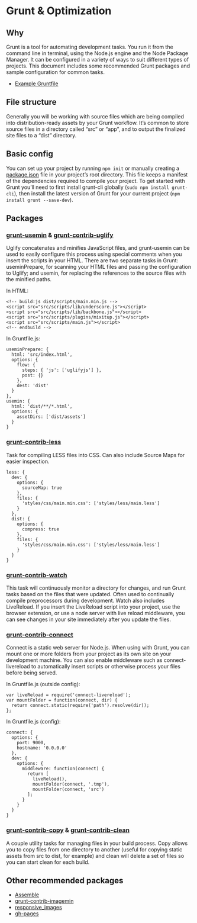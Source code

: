 # Grunt & Optimization

## Why
Grunt is a tool for automating development tasks. You run it from the command line in terminal, using the Node.js engine and the Node Package Manager. It can be configured in a variety of ways to suit different types of projects. This document includes some recommended Grunt packages and sample configuration for common tasks.

- [Example Gruntfile](http://gruntjs.com/getting-started#an-example-gruntfile)

## File structure
Generally you will be working with source files which are being compiled into distribution-ready assets by your Grunt workflow. It’s common to store source files in a directory called “src” or “app”, and to output the finalized site files to a “dist” directory.

## Basic config
You can set up your project by running `npm init` or manually creating a [package.json](http://gruntjs.com/getting-started#package.json) file in your project’s root directory. This file keeps a manifest of the dependencies required to compile your project. To get started with Grunt you’ll need to first install grunt-cli globally (`sudo npm install grunt-cli`), then install the latest version of Grunt for your current project (`npm install grunt --save-dev`).

## Packages

### [grunt-usemin](https://github.com/yeoman/grunt-usemin) & [grunt-contrib-uglify](https://github.com/gruntjs/grunt-contrib-uglify)
Uglify concatenates and minifies JavaScript files, and grunt-usemin can be used to easily configure this process using special comments when you insert the scripts in your HTML. There are two separate tasks in Grunt: useminPrepare, for scanning your HTML files and passing the configuration to Uglify; and usemin, for replacing the references to the source files with the minified paths.

In HTML:

    <!-- build:js dist/scripts/main.min.js -->
    <script src="src/scripts/lib/underscore.js"></script>
    <script src="src/scripts/lib/backbone.js"></script>
    <script src="src/scripts/plugins/mixitup.js"></script>
    <script src="src/scripts/main.js"></script>
    <!-- endbuild -->

In Gruntfile.js:

    useminPrepare: {
      html: 'src/index.html',
      options: {
        flow: {
          steps: { 'js': ['uglifyjs'] },
          post: {}
        },
        dest: 'dist'
      }
    },
    usemin: {
      html: 'dist/**/*.html',
      options: {
        assetDirs: ['dist/assets']
      }
    }

### [grunt-contrib-less](https://github.com/gruntjs/grunt-contrib-less)
Task for compiling LESS files into CSS. Can also include Source Maps for easier inspection.

    less: {
      dev: {
        options: {
          sourceMap: true
        },
        files: {
          'styles/css/main.min.css': ['styles/less/main.less']
        }
      },
      dist: {
        options: {
          compress: true
        },
        files: {
          'styles/css/main.min.css': ['styles/less/main.less']
        }
      }
    }

### [grunt-contrib-watch](https://github.com/gruntjs/grunt-contrib-watch)
This task will continuously monitor a directory for changes, and run Grunt tasks based on the files that were updated. Often used to continually compile preprocessors during development. Watch also includes LiveReload. If you insert the LiveReload script into your project, use the browser extension, or use a node server with live reload middleware, you can see changes in your site immediately after you update the files.

### [grunt-contrib-connect](https://github.com/gruntjs/grunt-contrib-connect)
Connect is a static web server for Node.js. When using with Grunt, you can mount one or more folders from your project as its own site on your development machine. You can also enable middleware such as connect-livereload to automatically insert scripts or otherwise process your files before being served.

In Gruntfile.js (outside config):

    var liveReload = require('connect-livereload');
    var mountFolder = function(connect, dir) {
      return connect.static(require('path').resolve(dir));
    };

In Gruntfile.js (config):

    connect: {
      options: {
        port: 9000,
        hostname: '0.0.0.0'
      },
      dev: {
        options: {
          middleware: function(connect) {
            return [
              liveReload(),
              mountFolder(connect, '.tmp'),
              mountFolder(connect, 'src')
            ];
          }
        }
      }
    }

### [grunt-contrib-copy](https://github.com/gruntjs/grunt-contrib-copy) & [grunt-contrib-clean](https://github.com/gruntjs/grunt-contrib-clean)
A couple utility tasks for managing files in your build process. Copy allows you to copy files from one directory to another (useful for copying static assets from src to dist, for example) and clean will delete a set of files so you can start clean for each build.

## Other recommended packages
- [Assemble](https://github.com/assemble/assemble)
- [grunt-contrib-imagemin](https://github.com/gruntjs/grunt-contrib-imagemin)
- [responsive_images](https://github.com/andismith/grunt-responsive-images)
- [gh-pages](https://github.com/tschaub/grunt-gh-pages)
